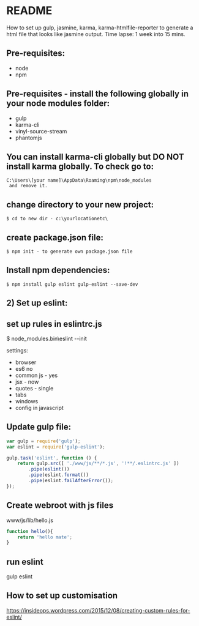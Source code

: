 # README #

How to set up gulp, jasmine, karma, karma-htmlfile-reporter to generate a html file that looks like jasmine output.
Time lapse: 1 week into 15 mins.

## Pre-requisites:
- node
- npm

## Pre-requisites - install the following globally in your node modules folder:
- gulp
- karma-cli
- vinyl-source-stream
- phantomjs

## You can install karma-cli globally but DO NOT install karma globally. To check go to:
	C:\Users\[your name]\AppData\Roaming\npm\node_modules
	 and remove it.


## change directory to your new project:
	$ cd to new dir - c:\yourlocationetc\

## create package.json file:
	$ npm init - to generate own package.json file

## Install npm dependencies:
	$ npm install gulp eslint gulp-eslint --save-dev

## 2) Set up eslint:

## set up rules in eslintrc.js
$ node_modules\.bin\eslint --init

settings:
- browser
- es6 no
- common js - yes
- jsx - now
- quotes - single
- tabs
- windows
- config in javascript


## Update gulp file:

```javascript
var gulp = require('gulp');
var eslint = require('gulp-eslint');

gulp.task('eslint', function () {
    return gulp.src([ './www/js/**/*.js', '!**/.eslintrc.js' ])
        .pipe(eslint())
        .pipe(eslint.format())
        .pipe(eslint.failAfterError());
});
```

## Create webroot with js files
www/js/lib/hello.js
```javascript
function hello(){
	return 'hello mate';
}
```

## run eslint
gulp eslint

## How to set up customisation
https://insideops.wordpress.com/2015/12/08/creating-custom-rules-for-eslint/

